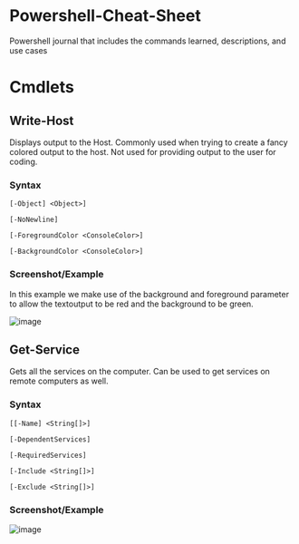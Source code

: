 # Powershell-Cheat-Sheet
Powershell journal that includes the commands learned, descriptions, and use cases

# Cmdlets

## Write-Host
Displays output to the Host. Commonly used when trying to create a fancy colored output to the host. Not used for providing output to the user for coding.

### Syntax
`[-Object] <Object>]`  

`[-NoNewline]`  

`[-ForegroundColor <ConsoleColor>]`  

`[-BackgroundColor <ConsoleColor>]`

### Screenshot/Example

In this example we make use of the background and foreground parameter to allow the textoutput to be red and the background to be green.

![image](https://github.com/user-attachments/assets/7ac904ce-3d34-486c-8125-554a0cf6abd6)

## Get-Service
Gets all the services on the computer. Can be used to get services on remote computers as well.

### Syntax
`[[-Name] <String[]>]`  

`[-DependentServices]`  

`[-RequiredServices]`

`[-Include <String[]>]`

`[-Exclude <String[]>]`

### Screenshot/Example

![image](https://github.com/user-attachments/assets/80bc530b-7dad-4039-8bcf-b8c1481e4a7c)





